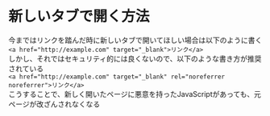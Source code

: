 # 新しいタブで開く方法
今まではリンクを踏んだ時に新しいタブで開いてほしい場合は以下のように書く  
`<a href="http://example.com" target="_blank">リンク</a>`  
しかし、それではセキュリティ的には良くないので、以下のような書き方が推奨されている  
`<a href="http://example.com" target="_blank" rel="noreferrer noreferrer">リンク</a>`  
こうすることで、新しく開いたページに悪意を持ったJavaScriptがあっても、元ページが改ざんされなくなる
